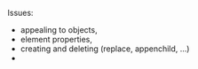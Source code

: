 Issues:
- appealing to objects,
- element properties,
- creating and deleting (replace, appenchild, ...)
-
